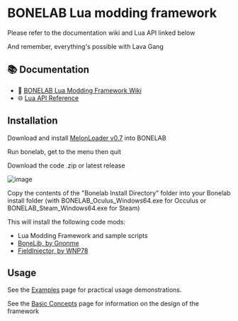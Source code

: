 # BONELAB Lua modding framework

Please refer to the documentation wiki and Lua API linked below


And remember, everything's possible with Lava Gang

## 📚 Documentation

- 🧠 [BONELAB Lua Modding Framework Wiki](https://github.com/Woospringbreak1/Luamod_Docs/wiki)
- 🌐 [Lua API Reference ](https://woospringbreak1.github.io/Luamod_Docs/api/LuaMod.html)


## Installation
Download and install [MelonLoader v0.7](https://melonwiki.xyz/#/?id=automated-installation) into BONELAB

Run bonelab, get to the menu then quit

Download the code .zip or latest release

![image](https://github.com/user-attachments/assets/de30c26f-b01d-4a7c-a3a7-f90b432823ba)


Copy the contents of the "Bonelab Install Directory" folder into your Bonelab install folder (with BONELAB_Oculus_Windows64.exe for Occulus or BONELAB_Steam_Windows64.exe for Steam)

This will install the following code mods:

* Lua Modding Framework and sample scripts
* [BoneLib, by Gnonme](https://thunderstore.io/c/bonelab/p/gnonme/BoneLib/)
* [FieldInjector, by WNP78](https://thunderstore.io/c/bonelab/p/WNP78/FieldInjector/)

## Usage
See the [Examples](https://github.com/Woospringbreak1/Luamod_Docs/wiki/Examples) page for practical usage demonstrations.

See the [Basic Concepts](https://github.com/Woospringbreak1/Luamod_Docs/wiki/Basic-Concepts) page for information on the design of the framework





